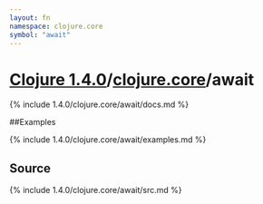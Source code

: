 ```yaml
---
layout: fn
namespace: clojure.core
symbol: "await"
---
```


# [Clojure 1.4.0](../../)/[clojure.core](../)/await

{% include 1.4.0/clojure.core/await/docs.md %}

##Examples

{% include 1.4.0/clojure.core/await/examples.md %}
## Source
{% include 1.4.0/clojure.core/await/src.md %}

